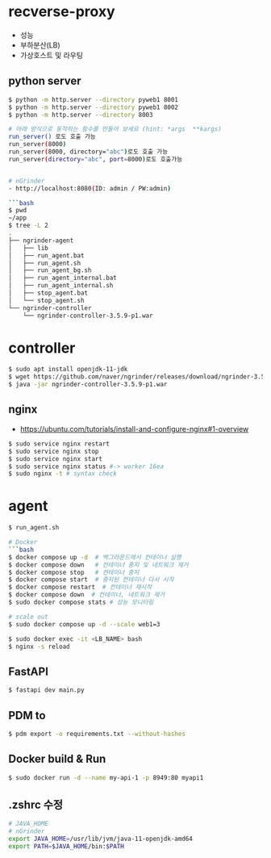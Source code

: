 # recverse-proxy 
- 성능 
- 부하분산(LB) 
- 가상호스트 및 라우팅 


## python server
```bash
$ python -m http.server --directory pyweb1 8001
$ python -m http.server --directory pyweb1 8002
$ python -m http.server --directory 8003

# 아래 방식으로 동작하는 함수를 만들어 보세요 (hint: *args  **kargs)
run_server() 로도 호출 가능
run_server(8000)
run_server(8000, directory="abc")로도 호출 가능
run_server(directory="abc", port=8000)로도 호출가능 


# nGrinder
- http://localhost:8080(ID: admin / PW:admin)

```bash
$ pwd
~/app
$ tree -L 2
.
├── ngrinder-agent
│   ├── lib
│   ├── run_agent.bat
│   ├── run_agent.sh
│   ├── run_agent_bg.sh
│   ├── run_agent_internal.bat
│   ├── run_agent_internal.sh
│   ├── stop_agent.bat
│   └── stop_agent.sh
└── ngrinder-controller
    └── ngrinder-controller-3.5.9-p1.war
```

# controller
```bash
$ sudo apt install openjdk-11-jdk
$ wget https://github.com/naver/ngrinder/releases/download/ngrinder-3.5.9-p1-20240613/ngrinder-controller-3.5.9-p1.war                                                                                           $ mkdir ngrinder-controller                                                                                                                                                                                      $ mv ngrinder-controller-3.5.9-p1.war ngrinder-controller  
$ java -jar ngrinder-controller-3.5.9-p1.war
```


## nginx
- https://ubuntu.com/tutorials/install-and-configure-nginx#1-overview
```bash
$ sudo service nginx restart
$ sudo service nginx stop
$ sudo service nginx start
$ sudo service nginx status #-> worker 16ea
$ sudo nginx -t # syntax check
```

# agent
```bash
$ run_agent.sh

# Docker
```bash
$ docker compose up -d  # 백그라운드에서 컨테이너 실행
$ docker compose down   # 컨테이너 중지 및 네트워크 제거
$ docker compose stop   # 컨테이너 중지
$ docker compose start  # 중지된 컨테이너 다시 시작
$ docker compose restart  # 컨테이너 재시작
$ docker compose down  # 컨테이너, 네트워크 제거
$ sudo docker compose stats # 성능 모니터링

# scale out
$ sudo docker compose up -d --scale web1=3
```


```bash
$ sudo docker exec -it <LB_NAME> bash
$ nginx -s reload
```

## FastAPI
```bash
$ fastapi dev main.py
```

## PDM to
```bash
$ pdm export -o requirements.txt --without-hashes
```
## Docker build & Run
```bash
$ sudo docker run -d --name my-api-1 -p 8949:80 myapi1
```

## .zshrc 수정  
```bash
# JAVA_HOME
# nGrinder
export JAVA_HOME=/usr/lib/jvm/java-11-openjdk-amd64
export PATH=$JAVA_HOME/bin:$PATH
```
